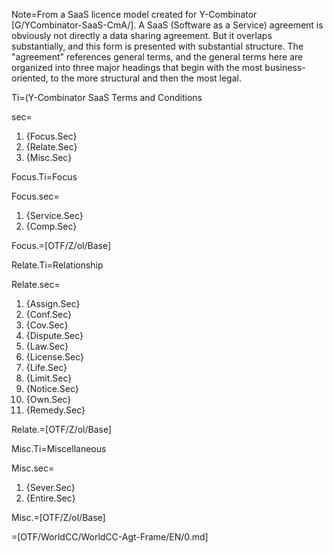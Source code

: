 Note=From a SaaS licence model created for Y-Combinator [G/YCombinator-SaaS-CmA/].  A SaaS (Software as a Service) agreement is obviously not directly a data sharing agreement.  But it overlaps substantially, and this form is presented with substantial structure.  The "agreement" references general terms, and the general terms here are organized into three major headings that begin with the most business-oriented, to the more structural and then the most legal.

Ti=(Y-Combinator SaaS 	Terms and Conditions

sec=<ol class="secs-and"><li>{Focus.Sec}<li>{Relate.Sec}<li>{Misc.Sec}</ol>

Focus.Ti=Focus

Focus.sec=<ol class="secs-and"><li>{Service.Sec}<li>{Comp.Sec}</ol>

Focus.=[OTF/Z/ol/Base]

Relate.Ti=Relationship

Relate.sec=<ol class="secs-and"><li>{Assign.Sec}<li>{Conf.Sec}<li>{Cov.Sec}<li>{Dispute.Sec}<li>{Law.Sec}<li>{License.Sec}<li>{Life.Sec}<li>{Limit.Sec}<li>{Notice.Sec}<li>{Own.Sec}<li>{Remedy.Sec}</ol>

Relate.=[OTF/Z/ol/Base]


Misc.Ti=Miscellaneous

Misc.sec=<ol class="secs-and"><li>{Sever.Sec}<li>{Entire.Sec}</ol>

Misc.=[OTF/Z/ol/Base]  

=[OTF/WorldCC/WorldCC-Agt-Frame/EN/0.md]